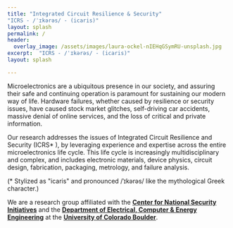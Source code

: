 ```yaml
---
title: "Integrated Circuit Resilience & Security"
"ICRS - /ˈɪkərəs/ - (icaris)"
layout: splash
permalink: /
header:
  overlay_image: /assets/images/laura-ockel-nIEHqGSymRU-unsplash.jpg
excerpt:  "ICRS - /ˈɪkərəs/ - (icaris)"
layout: splash

---
```


Microelectronics are a ubiquitous presence in our society, and assuring their 
safe and continuing operation is paramount for sustaining our modern way of 
life. Hardware failures, whether caused by resilience or security issues, have
caused stock market glitches, self-driving car accidents, massive denial of 
online services, and the loss of critical and private information.

Our research addresses the issues of Integrated Circuit Resilience and Security 
(ICRS* ), by leveraging experience and expertise across the entire 
microelectronics life cycle. This life cycle is increasingly multidisciplinary 
and complex, and includes electronic materials, device physics, circuit design, 
fabrication, packaging, metrology, and failure analysis.

(* Stylized as "icaris" and pronounced /ˈɪkərəs/ like the mythological Greek
character.) 

We are a research group affiliated with the [**Center for National Security 
Initiatives**](https://www.colorado.edu/center/nsi/) and the [**Department of 
Electrical, Computer & Energy Engineering**](https://www.colorado.edu/ecee/) 
at the [**University of Colorado Boulder**](https://www.colorado.edu).

